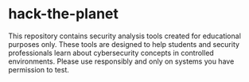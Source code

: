 # hack-the-planet
This repository contains security analysis tools created for educational purposes only. These tools are designed to help students and security professionals learn about cybersecurity concepts in controlled environments. Please use responsibly and only on systems you have permission to test.
